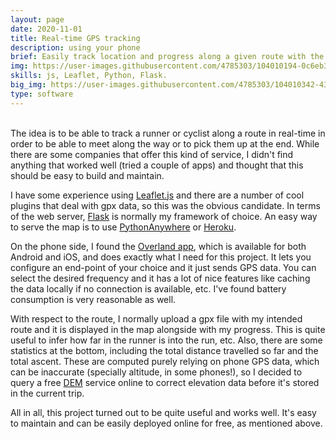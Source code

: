 ```yaml
---
layout: page
date: 2020-11-01
title: Real-time GPS tracking
description: using your phone
brief: Easily track location and progress along a given route with the idea of being able to track people in long runs. I have been using this successfully in the last few months so that I can be tracked (and track my parter) in order to meet along the way or to be picked up at the end. I've been using the Overland app to transmit location data from my phone and hosting the server in PythonAnywhere.
img: https://user-images.githubusercontent.com/4785303/104010194-0c6eb380-51a4-11eb-9564-5ac11df666ef.jpg
skills: js, Leaflet, Python, Flask.
big_img: https://user-images.githubusercontent.com/4785303/104010342-4344c980-51a4-11eb-920c-fdf64beb573a.jpg
type: software
---
```


<br> The idea is to be able to track a runner or cyclist along a route in real-time in order to be able to meet along the way or to pick them up at the end. While there are some companies that offer this kind of service, I didn't find anything that worked well (tried a couple of apps) and thought that this should be easy to build and maintain.

I have some experience using <a href="https://leafletjs.com/" target="_blank">Leaflet.js</a> and there are a number of cool plugins that deal with gpx data, so this was the obvious candidate. In terms of the web server, <a href="https://flask.palletsprojects.com/en/1.1.x/" target="_blank">Flask</a> is normally my framework of choice. An easy way to serve the map is to use <a href="https://www.pythonanywhere.com/" target="_blank">PythonAnywhere</a> or <a href="https://www.heroku.com/" target="_blank">Heroku</a>.

On the phone side, I found the <a href="https://overland.p3k.app/" target="_blank">Overland app</a>, which is available for both Android and iOS, and does exactly what I need for this project. It lets you configure an end-point of your choice and it just sends GPS data. You can select the desired frequency and it has a lot of nice features like caching the data locally if no connection is available, etc. I've found battery consumption is very reasonable as well.

With respect to the route, I normally upload a gpx file with my intended route and it is displayed in the map alongside with my progress. This is quite useful to infer how far in the runner is into the run, etc. Also, there are some statistics at the bottom, including the total distance travelled so far and the total ascent. These are computed purely relying on phone GPS data, which can be inaccurate (specially altitude, in some phones!), so I decided to query a free  <a href="https://elevation.racemap.com" target="_blank">DEM</a> service online to correct elevation data before it's stored in the current trip.

All in all, this project turned out to be quite useful and works well. It's easy to maintain and can be easily deployed online for free, as mentioned above.

